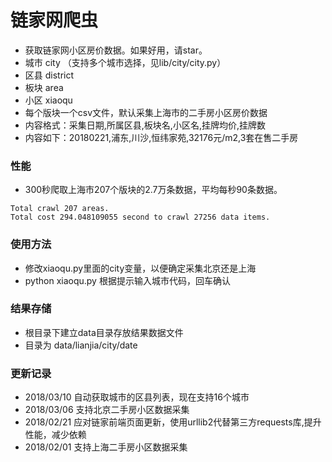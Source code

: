 # 链家网爬虫
- 获取链家网小区房价数据。如果好用，请star。
- 城市 city （支持多个城市选择，见lib/city/city.py）
- 区县 district
- 板块 area
- 小区 xiaoqu
- 每个版块一个csv文件，默认采集上海市的二手房小区房价数据
- 内容格式：采集日期,所属区县,板块名,小区名,挂牌均价,挂牌数
- 内容如下：20180221,浦东,川沙,恒纬家苑,32176元/m2,3套在售二手房

### 性能
- 300秒爬取上海市207个版块的2.7万条数据，平均每秒90条数据。
```
Total crawl 207 areas.
Total cost 294.048109055 second to crawl 27256 data items.
```

### 使用方法
- 修改xiaoqu.py里面的city变量，以便确定采集北京还是上海
- python xiaoqu.py 根据提示输入城市代码，回车确认

### 结果存储
- 根目录下建立data目录存放结果数据文件
- 目录为 data/lianjia/city/date

### 更新记录
- 2018/03/10 自动获取城市的区县列表，现在支持16个城市
- 2018/03/06 支持北京二手房小区数据采集
- 2018/02/21 应对链家前端页面更新，使用urllib2代替第三方requests库,提升性能，减少依赖
- 2018/02/01 支持上海二手房小区数据采集

